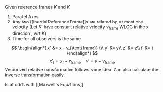 Given reference frames $K$ and $K'$
1. Parallel Axes
2. Any two [[Inertial Reference Frame]]s are related by, at most one velocity
		(Let $K'$ have constant relative velocity $v_{\text{frame}}$ WLOG in the x direction , wrt $K$)
3. Time for all observers is the same

$$
\begin{align*}
x' &= x - v_{\text{frame}} t\\
y' &= y\\
z' &= z\\
t' &= t
\end{align*}
$$
$$
x'_{t} = x_{t} - v_{\text{frame}} \quad v' = v - v_{\text{frame}}
$$
Vectorized relative transformation follows same idea.
Can also calculate the inverse transformation easily.

Is at odds with [[Maxwell's Equations]]

